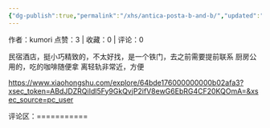 ```yaml
---
{"dg-publish":true,"permalink":"/xhs/antica-posta-b-and-b/","updated":"2025-03-17T22:01:11.483+08:00"}
---
```


作者：kumori
点赞：3   |   收藏：0   |   评论：0

民宿酒店，挺小巧精致的，不太好找，是一个铁门，去之前需要提前联系
厨房公用的，吃的咖啡随便拿
离轻轨非常近，方便

https://www.xiaohongshu.com/explore/64bde176000000000b02afa3?xsec_token=ABdJDZRQiIdl5Fy9GkQvjP2ifV8ewG6EbRG4CF20KQOmA=&xsec_source=pc_user

评论区：===========

